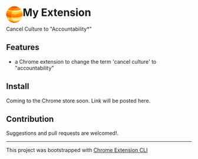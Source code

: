 # <img src="public/icons/icon_48.png" width="45" align="left"> My Extension

Cancel Culture to "Accountability*" 

## Features

- a Chrome extension to change the term 'cancel culture' to "accountability"

## Install

<!-- [**Chrome** extension]() TODO: Add chrome extension link inside parenthesis -->

Coming to the Chrome store soon. Link will be posted here.

## Contribution

Suggestions and pull requests are welcomed!.

---

This project was bootstrapped with [Chrome Extension CLI](https://github.com/dutiyesh/chrome-extension-cli)
